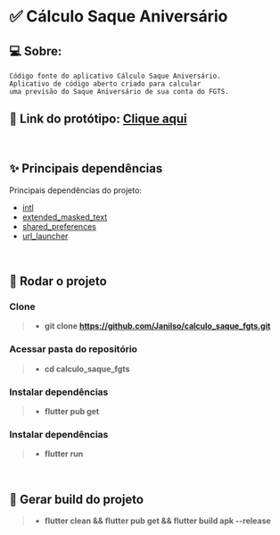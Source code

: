# ✅ Cálculo Saque Aniversário

## 💻 Sobre:

```
Código fonte do aplicativo Cálculo Saque Aniversário.
Aplicativo de código aberto criado para calcular
uma previsão do Saque Aniversário de sua conta do FGTS.
```

## 🔗 Link do protótipo: [Clique aqui](https://www.figma.com/file/ngI44LucubwUF82bSHY0xq/?node-id=0%3A1)

<br>

## ✨ Principais dependências

Principais dependências do projeto:

- [intl](https://pub.dev/packages/intl)
- [extended_masked_text](https://pub.dev/packages/extended_masked_text)
- [shared_preferences](https://pub.dev/packages/shared_preferences)
- [url_launcher](https://pub.dev/packages/url_launcher)

<br>

## 🏁 Rodar o projeto

### Clone

> - **git clone https://github.com/Janilso/calculo_saque_fgts.git**

### Acessar pasta do repositório

> - **cd calculo_saque_fgts**

### Instalar dependências

> - **flutter pub get**

### Instalar dependências

> - **flutter run**

<br>

## 🔧 Gerar build do projeto

> - **flutter clean && flutter pub get && flutter build apk --release**
